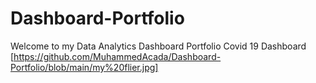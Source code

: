 # Dashboard-Portfolio
Welcome to my Data Analytics Dashboard Portfolio
Covid 19 Dashboard 
[https://github.com/MuhammedAcada/Dashboard-Portfolio/blob/main/my%20flier.jpg]

